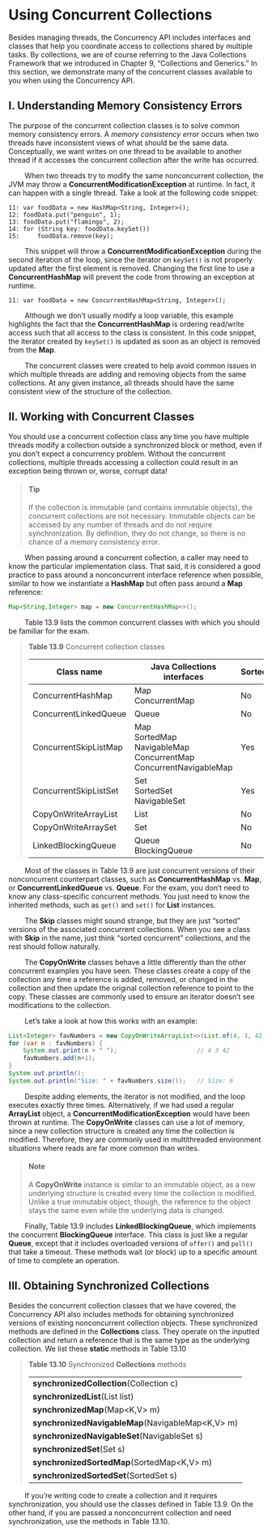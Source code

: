 # Using Concurrent Collections

Besides managing threads, the Concurrency API includes interfaces and classes that help you
coordinate access to collections shared by multiple tasks. By collections, we are of course
referring to the Java Collections Framework that we introduced in Chapter 9, “Collections
and Generics.” In this section, we demonstrate many of the concurrent classes available to
you when using the Concurrency API.

## I. Understanding Memory Consistency Errors

The purpose of the concurrent collection classes is to solve common memory consistency
errors. A _memory consistency error_ occurs when two threads have inconsistent views of
what should be the same data. Conceptually, we want writes on one thread to be available to
another thread if it accesses the concurrent collection after the write has occurred. <br />

&emsp;&emsp;
When two threads try to modify the same nonconcurrent collection, the JVM may throw
a **ConcurrentModificationException** at runtime. In fact, it can happen with a single
thread. Take a look at the following code snippet:

```
11: var foodData = new HashMap<String, Integer>();
12: foodData.put("penguin", 1);
13: foodData.put("flamingo", 2);
14: for (String key: foodData.keySet())
15:     foodData.remove(key);
```

&emsp;&emsp;
This snippet will throw a **ConcurrentModificationException** during the second
iteration of the loop, since the iterator on `keySet()` is not properly updated after the first
element is removed. Changing the first line to use a **ConcurrentHashMap** will prevent the
code from throwing an exception at runtime.

```
11: var foodData = new ConcurrentHashMap<String, Integer>();
```

&emsp;&emsp;
Although we don’t usually modify a loop variable, this example highlights the fact that
the **ConcurrentHashMap** is ordering read/write access such that all access to the class is
consistent. In this code snippet, the iterator created by `keySet()` is updated as soon as an
object is removed from the **Map**. <br />

&emsp;&emsp;
The concurrent classes were created to help avoid common issues in which multiple
threads are adding and removing objects from the same collections. At any given instance, all
threads should have the same consistent view of the structure of the collection.

## II. Working with Concurrent Classes

You should use a concurrent collection class any time you have multiple threads modify a
collection outside a synchronized block or method, even if you don’t expect a concurrency
problem. Without the concurrent collections, multiple threads accessing a collection could
result in an exception being thrown or, worse, corrupt data!

> #### Tip
> If the collection is immutable (and contains immutable objects), the
concurrent collections are not necessary. Immutable objects can be
accessed by any number of threads and do not require synchronization.
By definition, they do not change, so there is no chance of a memory consistency error.

&emsp;&emsp;
When passing around a concurrent collection, a caller may need to know the particular
implementation class. That said, it is considered a good practice to pass around a nonconcurrent
interface reference when possible, similar to how we instantiate a **HashMap** but often
pass around a **Map** reference:

```java
Map<String,Integer> map = new ConcurrentHashMap<>();
```

&emsp;&emsp;
Table 13.9 lists the common concurrent classes with which you should be familiar
for the exam.

> **Table 13.9** Concurrent collection classes
> 
> |Class name|Java Collections interfaces|Sorted?|Blocking?|
> |---|---|---|---|
> |ConcurrentHashMap |Map <br /> ConcurrentMap |No |No|
> |ConcurrentLinkedQueue |Queue |No |No|
> |ConcurrentSkipListMap |Map <br/>SortedMap <br/>NavigableMap <br />ConcurrentMap <br/>ConcurrentNavigableMap |Yes |No|
> |ConcurrentSkipListSet |Set <br/>SortedSet <br/>NavigableSet |Yes |No|
> |CopyOnWriteArrayList |List |No |No|
> |CopyOnWriteArraySet |Set |No |No|
> |LinkedBlockingQueue |Queue <br/>BlockingQueue |No |Yes|


&emsp;&emsp;
Most of the classes in Table 13.9 are just concurrent versions of their nonconcurrent
counterpart classes, such as **ConcurrentHashMap** vs. **Map**, or **ConcurrentLinkedQueue**
vs. **Queue**. For the exam, you don’t need to know any class-specific concurrent methods. You
just need to know the inherited methods, such as `get()` and `set()` for **List** instances. <br />

&emsp;&emsp;
The **Skip** classes might sound strange, but they are just “sorted” versions of the associated 
concurrent collections. When you see a class with **Skip** in the name, just think “sorted
concurrent” collections, and the rest should follow naturally. <br />

&emsp;&emsp;
The **CopyOnWrite** classes behave a little differently than the other concurrent examples you
have seen. These classes create a copy of the collection any time a reference is added, removed, or
changed in the collection and then update the original collection reference to point to the copy.
These classes are commonly used to ensure an iterator doesn’t see modifications to the collection. <br />

&emsp;&emsp;
Let’s take a look at how this works with an example:

```java
List<Integer> favNumbers = new CopyOnWriteArrayList<>(List.of(4, 3, 42));
for (var n : favNumbers) {
    System.out.print(n + " ");                      // 4 3 42
    favNumbers.add(n+1);
}
System.out.println();
System.out.println("Size: " + favNumbers.size());   // Size: 6
```

&emsp;&emsp;
Despite adding elements, the iterator is not modified, and the loop executes
exactly three times. Alternatively, if we had used a regular **ArrayList** object, a
**ConcurrentModificationException** would have been thrown at runtime. The
**CopyOnWrite** classes can use a lot of memory, since a new collection structure is created
any time the collection is modified. Therefore, they are commonly used in multithreaded
environment situations where reads are far more common than writes.

> #### Note
> A **CopyOnWrite** instance is similar to an immutable object, as a new
underlying structure is created every time the collection is modified.
Unlike a true immutable object, though, the reference to the object stays
the same even while the underlying data is changed.

&emsp;&emsp;
Finally, Table 13.9 includes **LinkedBlockingQueue**, which implements the concurrent
**BlockingQueue** interface. This class is just like a regular **Queue**, except that it includes
overloaded versions of `offer()` and `poll()` that take a timeout. These methods wait (or
block) up to a specific amount of time to complete an operation.

## III. Obtaining Synchronized Collections
Besides the concurrent collection classes that we have covered, the Concurrency API also
includes methods for obtaining synchronized versions of existing nonconcurrent collection
objects. These synchronized methods are defined in the **Collections** class. They operate on
the inputted collection and return a reference that is the same type as the underlying 
collection. We list these **static** methods in Table 13.10

> **Table 13.10** Synchronized **Collections** methods
> 
> ||
> |---|
> |**synchronizedCollection**(Collection<T> c)
> |**synchronizedList**(List<T> list)
> |**synchronizedMap**(Map<K,V> m)
> |**synchronizedNavigableMap**(NavigableMap<K,V> m)
> |**synchronizedNavigableSet**(NavigableSet<T> s)
> |**synchronizedSet**(Set<T> s)
> |**synchronizedSortedMap**(SortedMap<K,V> m)
> |**synchronizedSortedSet**(SortedSet<T> s)

&emsp;&emsp;
If you’re writing code to create a collection and it requires synchronization, you should
use the classes defined in Table 13.9. On the other hand, if you are passed a nonconcurrent
collection and need synchronization, use the methods in Table 13.10.